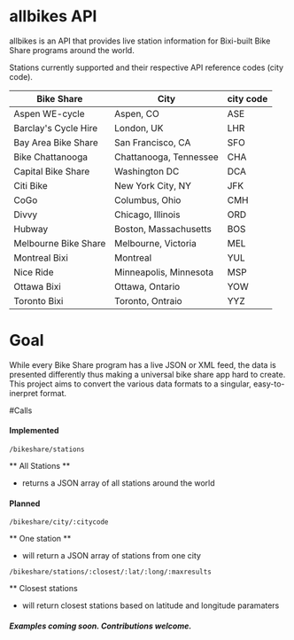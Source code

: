 allbikes API
========

allbikes is an API that provides live station information for Bixi-built Bike Share programs around the world. 

Stations currently supported and their respective API reference codes (city code).

| Bike Share | City | city code |
| ----- | ------ |------ |
| Aspen WE-cycle| Aspen, CO | ASE |
| Barclay's Cycle Hire| London, UK| LHR |
| Bay Area Bike Share| San Francisco, CA | SFO |
| Bike Chattanooga | Chattanooga, Tennessee | CHA |
| Capital Bike Share| Washington DC| DCA |
| Citi Bike| New York City, NY | JFK |
| CoGo | Columbus, Ohio | CMH |
| Divvy | Chicago, Illinois | ORD |
| Hubway | Boston, Massachusetts | BOS |
| Melbourne Bike Share| Melbourne, Victoria | MEL |
| Montreal Bixi | Montreal | YUL |
| Nice Ride| Minneapolis, Minnesota| MSP |
| Ottawa Bixi| Ottawa, Ontario| YOW |
| Toronto Bixi|Toronto, Ontraio | YYZ |

# Goal
While every Bike Share program has a live JSON or XML feed, the data is presented differently thus making a universal bike share app hard to create. This project aims to convert the various data formats to a singular, easy-to-inerpret format.

#Calls 

#### Implemented

```
/bikeshare/stations
```
** All Stations **
- returns a JSON array of all stations around the world

#### Planned

```
/bikeshare/city/:citycode
```
** One station **
- will return a JSON array of stations from one city

```
/bikeshare/stations/:closest/:lat/:long/:maxresults
```
** Closest stations
- will return closest stations based on latitude and longitude paramaters

##### Examples coming soon. Contributions welcome.


